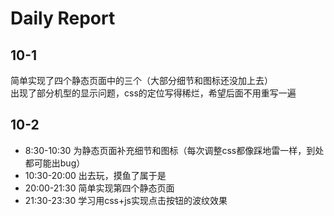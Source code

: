# Daily Report
## 10-1
简单实现了四个静态页面中的三个（大部分细节和图标还没加上去）  
出现了部分机型的显示问题，css的定位写得稀烂，希望后面不用重写一遍

## 10-2
- 8:30-10:30 为静态页面补充细节和图标（每次调整css都像踩地雷一样，到处都可能出bug）
- 10:30-20:00 出去玩，摸鱼了属于是
- 20:00-21:30 简单实现第四个静态页面
- 21:30-23:30 学习用css+js实现点击按钮的波纹效果
